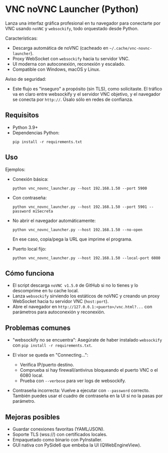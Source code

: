 # VNC noVNC Launcher (Python)

Lanza una interfaz gráfica profesional en tu navegador para conectarte por VNC usando `noVNC` y `websockify`, todo orquestado desde Python.

Características:
- Descarga automática de noVNC (cacheado en `~/.cache/vnc-novnc-launcher`).
- Proxy WebSocket con `websockify` hacia tu servidor VNC.
- UI moderna con autoconexión, reconexión y escalado.
- Compatible con Windows, macOS y Linux.

Aviso de seguridad:
- Este flujo es "inseguro" a propósito (sin TLS), como solicitaste. El tráfico va en claro entre websockify y el servidor VNC objetivo, y el navegador se conecta por `http://`. Úsalo sólo en redes de confianza.

## Requisitos

- Python 3.9+
- Dependencias Python:
  ```
  pip install -r requirements.txt
  ```

## Uso

Ejemplos:

- Conexión básica:
  ```
  python vnc_novnc_launcher.py --host 192.168.1.50 --port 5900
  ```

- Con contraseña:
  ```
  python vnc_novnc_launcher.py --host 192.168.1.50 --port 5901 --password miSecreta
  ```

- No abrir el navegador automáticamente:
  ```
  python vnc_novnc_launcher.py --host 192.168.1.50 --no-open
  ```
  En ese caso, copia/pega la URL que imprime el programa.

- Puerto local fijo:
  ```
  python vnc_novnc_launcher.py --host 192.168.1.50 --local-port 6080
  ```

## Cómo funciona

- El script descarga `noVNC v1.5.0` de GitHub si no lo tienes y lo descomprime en tu cache local.
- Lanza `websockify` sirviendo los estáticos de noVNC y creando un proxy WebSocket hacia tu servidor VNC (`host:port`).
- Abre el navegador en `http://127.0.0.1:<puerto>/vnc.html?...` con parámetros para autoconexión y reconexión.

## Problemas comunes

- "websockify no se encuentra":
  Asegúrate de haber instalado `websockify` con `pip install -r requirements.txt`.

- El visor se queda en "Connecting...":
  - Verifica IP/puerto destino.
  - Comprueba si hay firewall/antivirus bloqueando el puerto VNC o el 6080 local.
  - Prueba con `--verbose` para ver logs de websockify.

- Contraseña incorrecta:
  Vuelve a ejecutar con `--password` correcto. También puedes usar el cuadro de contraseña en la UI si no la pasas por parámetro.

## Mejoras posibles

- Guardar conexiones favoritas (YAML/JSON).
- Soporte TLS (wss://) con certificados locales.
- Empaquetado como binario con PyInstaller.
- GUI nativa con PySide6 que embeba la UI (QWebEngineView).